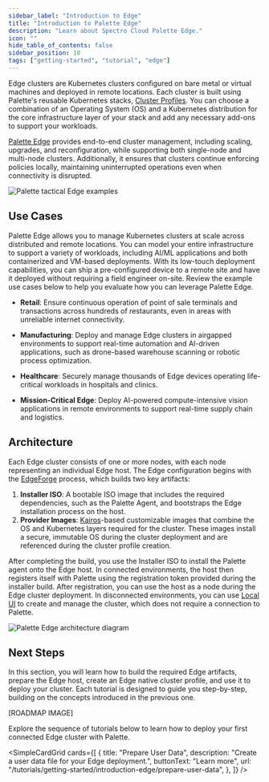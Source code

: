 ```yaml
---
sidebar_label: "Introduction to Edge"
title: "Introduction to Palette Edge"
description: "Learn about Spectro Cloud Palette Edge."
icon: ""
hide_table_of_contents: false
sidebar_position: 10
tags: ["getting-started", "tutorial", "edge"]
---
```


Edge clusters are Kubernetes clusters configured on bare metal or virtual machines and deployed in remote locations.
Each cluster is built using Palette's reusable Kubernetes stacks, [Cluster Profiles](../../../profiles/profiles.md). You
can choose a combination of an Operating System (OS) and a Kubernetes distribution for the core infrastructure layer of
your stack and add any necessary add-ons to support your workloads.

[Palette Edge](../../../clusters/edge/edge.md) provides end-to-end cluster management, including scaling, upgrades, and
reconfiguration, while supporting both single-node and multi-node clusters. Additionally, it ensures that clusters
continue enforcing policies locally, maintaining uninterrupted operations even when connectivity is disrupted.

![Palette tactical Edge examples](/getting-started/getting-started_introduction-edge_tactical-edge.webp)

## Use Cases

Palette Edge allows you to manage Kubernetes clusters at scale across distributed and remote locations. You can model
your entire infrastructure to support a variety of workloads, including AI/ML applications and both containerized and
VM-based deployments. With its low-touch deployment capabilities, you can ship a pre-configured device to a remote site
and have it deployed without requiring a field engineer on-site. Review the example use cases below to help you evaluate
how you can leverage Palette Edge.

- **Retail**: Ensure continuous operation of point of sale terminals and transactions across hundreds of restaurants,
  even in areas with unreliable internet connectivity.

- **Manufacturing**: Deploy and manage Edge clusters in airgapped environments to support real-time automation and
  AI-driven applications, such as drone-based warehouse scanning or robotic process optimization.

- **Healthcare**: Securely manage thousands of Edge devices operating life-critical workloads in hospitals and clinics.

- **Mission-Critical Edge**: Deploy AI-powered compute-intensive vision applications in remote environments to support
  real-time supply chain and logistics.

## Architecture

Each Edge cluster consists of one or more nodes, with each node representing an individual Edge host. The Edge
configuration begins with the [EdgeForge](../../../clusters/edge/edgeforge-workflow/edgeforge-workflow.md) process,
which builds two key artifacts:

1. **Installer ISO**: A bootable ISO image that includes the required dependencies, such as the Palette Agent, and
   bootstraps the Edge installation process on the host.
2. **Provider Images**: [Kairos](https://kairos.io/)-based customizable images that combine the OS and Kubernetes layers
   required for the cluster. These images install a secure, immutable OS during the cluster deployment and are
   referenced during the cluster profile creation.

After completing the build, you use the Installer ISO to install the Palette agent onto the Edge host. In connected
environments, the host then registers itself with Palette using the registration token provided during the installer
build. After registration, you can use the host as a node during the Edge cluster deployment. In disconnected
environments, you can use [Local UI](../../../clusters/edge/local-ui/local-ui.md) to create and manage the cluster,
which does not require a connection to Palette.

![Palette Edge architecture diagram](/getting-started/getting-started_introduction-edge_edge-diagram.webp)

## Next Steps

In this section, you will learn how to build the required Edge artifacts, prepare the Edge host, create an Edge native
cluster profile, and use it to deploy your cluster. Each tutorial is designed to guide you step-by-step, building on the
concepts introduced in the previous one.

[ROADMAP IMAGE]

Explore the sequence of tutorials below to learn how to deploy your first connected Edge cluster with Palette.

<!-- vale off -->

<SimpleCardGrid
  cards={[
    {
      title: "Prepare User Data",
      description: "Create a user data file for your Edge deployment.",
      buttonText: "Learn more",
      url: "/tutorials/getting-started/introduction-edge/prepare-user-data",
    },
  ]}
/>
